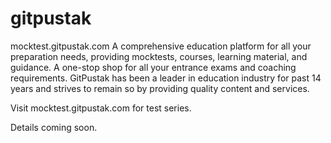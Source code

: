 # gitpustak
mocktest.gitpustak.com 
A comprehensive education platform for all your preparation needs, providing mocktests, courses, learning material, and guidance.  A one-stop shop for all your entrance exams and coaching requirements.  GitPustak has been a leader in education industry for past 14 years and strives to remain so by providing quality content and services.

Visit mocktest.gitpustak.com for test series. 

Details coming soon.
